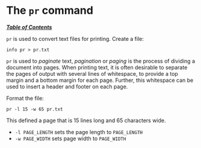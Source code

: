 # The `pr` command

[***Table of Contents***](/README.md)

`pr` is used to convert text files for printing. Create a file:

    info pr > pr.txt

`pr` is used to *paginate* text, *pagination* or *paging* is the process of
dividing a document into pages. When printing text, it is often desirable to
separate the pages of output with several lines of whitespace, to provide a
top margin and a bottom margin for each page. Further, this whitespace can be
used to insert a header and footer on each page.

Format the file:

    pr -l 15 -w 65 pr.txt

This defined a page that is 15 lines long and 65 characters wide.

- `-l PAGE_LENGTH` sets the page length to `PAGE_LENGTH`
- `-w PAGE_WIDTH` sets page width to `PAGE_WIDTH`
